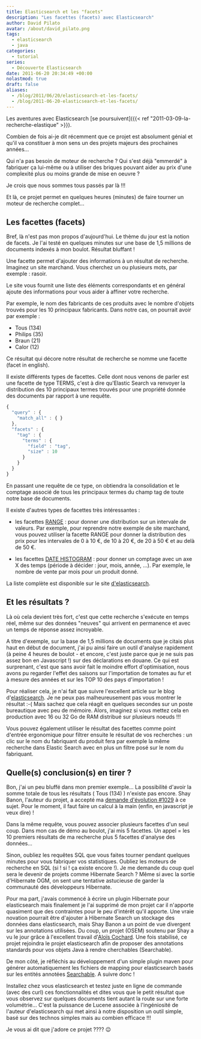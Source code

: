 ```yaml
---
title: Elasticsearch et les "facets"
description: "Les facettes (facets) avec Elasticsearch"
author: David Pilato
avatar: /about/david_pilato.png
tags:
  - elasticsearch
  - java
categories:
  - tutorial
series:
  - Découverte Elasticsearch
date: 2011-06-20 20:34:49 +00:00
nolastmod: true
draft: false
aliases:
  - /blog/2011/06/20/elasticsearch-et-les-facets/
  - /blog/2011-06-20-elasticsearch-et-les-facets/
---
```


Les aventures avec Elasticsearch [se poursuivent]({{< ref "2011-03-09-la-recherche-elastique" >}}).

Combien de fois ai-je dit récemment que ce projet est absolument génial et qu'il va constituer à mon sens un des projets majeurs des prochaines années...

Qui n'a pas besoin de moteur de recherche ? Qui s'est déjà "emmerdé" à fabriquer ça lui-même ou à utiliser des briques pouvant aider au prix d'une complexité plus ou moins grande de mise en oeuvre ?

Je crois que nous sommes tous passés par là !!!

Et là, ce projet permet en quelques heures (minutes) de faire tourner un moteur de recherche complet...

<!--more-->

## Les facettes (facets)

Bref, là n'est pas mon propos d'aujourd'hui. Le thème du jour est la notion de facets. Je l'ai testé en quelques minutes sur une base de 1,5 millions de documents indexés à mon boulot. Résultat bluffant !

Une facette permet d'ajouter des informations à un résultat de recherche. Imaginez un site marchand. Vous cherchez un ou plusieurs mots, par exemple : rasoir.

Le site vous fournit une liste des éléments correspondants et en général ajoute des informations pour vous aider à affiner votre recherche.

Par exemple, le nom des fabricants de ces produits avec le nombre d'objets trouvés pour les 10 principaux fabricants. Dans notre cas, on pourrait avoir par exemple :

* Tous (134)
* Philips (35)
* Braun (21)
* Calor (12)

Ce résultat qui décore notre résultat de recherche se nomme une facette (facet in english).

Il existe différents types de facettes. Celle dont nous venons de parler est une facette de type TERMS, c'est à dire qu'Elastic Search va renvoyer la distribution des 10 principaux termes trouvés pour une propriété donnée des documents par rapport à une requête.

```js
{
  "query" : {
    "match_all" : { }
  },
  "facets" : {
    "tag" : {
      "terms" : {
        "field" : "tag",
        "size" : 10
      }
    }
  }
}
```

En passant une requête de ce type, on obtiendra la consolidation et le comptage associé de tous les principaux termes du champ tag de toute notre base de documents.

Il existe d'autres types de facettes très intéressantes :

* les facettes [RANGE](http://www.elastic.co/guide/en/elasticsearch/reference/0.90/search-facets-range-facet.html) : pour donner une distribution sur un intervale de valeurs. Par exemple, pour reprendre notre exemple de site marchand, vous pouvez utiliser la facette RANGE pour donner la distribution des prix pour les intervales de 0 à 10 €, de 10 à 20 €, de 20 à 50 € et au delà de 50 €.

* les facettes [DATE HISTOGRAM](http://www.elastic.co/guide/en/elasticsearch/reference/0.90/search-facets-date-histogram-facet.html) : pour donner un comptage avec un axe X des temps (période à décider : jour, mois, année, ...). Par exemple, le nombre de vente par mois pour un produit donné.

La liste complète est disponible sur le site [d'elasticsearch](http://www.elastic.co/guide/en/elasticsearch/reference/0.90/search-facets.html).

## Et les résultats ?

Là où cela devient très fort, c'est que cette recherche s'exécute en temps réel, même sur des données "neuves" qui arrivent en permanence et avec un temps de réponse assez incroyable.

A titre d'exemple, sur la base de 1,5 millions de documents que je citais plus haut en début de document, j'ai pu ainsi faire un outil d'analyse rapidement (à peine 4 heures de boulot - et encore, c'est juste parce que je ne suis pas assez bon en Javascript !) sur des déclarations en douane. Ce qui est surprenant, c'est que sans avoir fait le moindre effort d'optimisation, nous avons pu regarder l'effet des saisons sur l'importation de tomates au fur et à mesure des années et sur les TOP 10 des pays d'importation !

Pour réaliser cela, je n'ai fait que suivre l'excellent article sur le blog d'[elasticsearch](https://www.elastic.co/blog/data-visualization-with-elasticsearch-and-protovis/). Je ne peux pas malheureusement pas vous montrer le résultat :-( Mais sachez que cela réagit en quelques secondes sur un poste bureautique avec peu de mémoire. Alors, imaginez si vous mettez cela en production avec 16 ou 32 Go de RAM distribué sur plusieurs noeuds !!!

Vous pouvez également utiliser le résultat des facettes comme point d'entrée ergonomique pour filtrer ensuite le résultat de vos recherches : un clic sur le nom du fabriquant du produit fera par exemple la même recherche dans Elastic Search avec en plus un filtre posé sur le nom du fabriquant.

## Quelle(s) conclusion(s) en tirer ?

Bon, j'ai un peu bluffé dans mon premier exemple... La possibilité d'avoir la somme totale de tous les résultats ( Tous (134) ) n'existe pas encore. Shay Banon, l'auteur du projet, a accepté ma [demande d'évolution #1029](https://github.com/elastic/elasticsearch/issues/1029) à ce sujet. Pour le moment, il faut faire un calcul à la main (enfin, en javascript je veux dire) !

Dans la même requête, vous pouvez associer plusieurs facettes d'un seul coup. Dans mon cas de démo au boulot, j'ai mis 5 facettes. Un appel = les 10 premiers résultats de ma recherche plus 5 facettes d'analyse des données...

Sinon, oubliez les requêtes SQL que vous faites tourner pendant quelques minutes pour vous fabriquer vos statistiques. Oubliez les moteurs de recherche en SQL (si ! si ! ça existe encore !). Je me demande du coup quel sera le devenir de projets comme Hibernate Search ? Même si avec la sortie d'Hibernate OGM, on sent une tentative astucieuse de garder la communauté des développeurs Hibernate.

Pour ma part, j'avais commencé à écrire un plugin Hibernate pour elasticsearch mais finalement je l'ai supprimé de mon projet car il n'apporte quasiment que des contraintes pour le peu d'intérêt qu'il apporte. Une vraie novation pourrait être d'ajouter à Hibernate Search un stockage des données dans elasticsearch, mais Shay Banon a un point de vue divergent sur les annotations utilisées. Du coup, un projet (OSEM) soutenu par Shay a vu le jour grâce à l'excellent travail d'[Aloïs Cochard](https://github.com/aloiscochard/elasticsearch-osem). Une fois stabilisé, ce projet rejoindra le projet elasticsearch afin de proposer des annotations standards pour vos objets Java à rendre cherchables (Searchable).

De mon côté, je réfléchis au développement d'un simple plugin maven pour générer automatiquement les fichiers de mapping pour elasticsearch basés sur les entités annotées [Searchable](https://github.com/aloiscochard/elasticsearch-osem/blob/master/src/main/java/org/elasticsearch/osem/annotations/Searchable.java). A suivre donc !

Installez chez vous elasticsearch et testez juste en ligne de commande (avec des curl) ces fonctionnalités et dites vous que le petit résultat que vous observez sur quelques documents tient autant la route sur une forte volumétrie... C'est la puissance de Lucene associée à l'ingéniosité de l'auteur d'elasticsearch qui met ainsi à notre disposition un outil simple, basé sur des technos simples mais au combien efficace !!!

Je vous ai dit que j'adore ce projet ???? 😉
